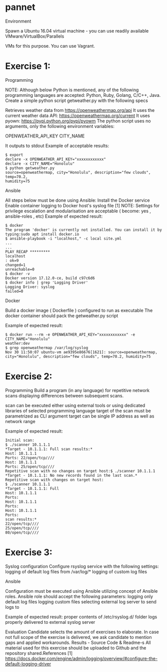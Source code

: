 # pannet

Environment

Spawn a Ubuntu 16.04 virtual machine - you can use readily available VMware/VirtualBox/Parallels

VMs for this purpose. You can use Vagrant.

# Exercise 1:

Programming

NOTE: Although below Python is mentioned, any of the following programming languages are
accepted: Python, Ruby, Golang, C/C++, Java.
Create a simple python script getweather.py with the following specs

 Retrieves weather data from https://openweathermap.org/api
 It uses the current weather data API: https://openweathermap.org/current
 It uses pyown: https://pypi.python.org/pypi/pyowm
 The python script uses no arguments, only the following environment variables:

 OPENWEATHER_API_KEY
 CITY_NAME

It outputs to stdout
Example of acceptable results:
```
$ export
declare -x OPENWEATHER_API_KEY="xxxxxxxxxxxx"
declare -x CITY_NAME="Honolulu"
$ python getweather.py
source=openweathermap, city="Honolulu", description="few clouds", temp=70.2,
humidity=75
```
Ansible

All steps below must be done using Ansible:
 Install the Docker service
 Enable container logging to Docker host's syslog file [1]
NOTE: Settings for privilege escalation and modularisation are acceptable ( become: yes ,
ansible-roles , etc)
Example of expected result:
```
$ docker
The program 'docker' is currently not installed. You can install it by typing:sudo apt install docker.io
$ ansible-playbook -i "localhost," -c local site.yml
...
...
PLAY RECAP *********
localhost
: ok=9
changed=1
unreachable=0
$ docker -v
Docker version 17.12.0-ce, build c97c6d6
$ docker info | grep 'Logging Driver'
Logging Driver: syslog
failed=0
```
Docker

 Build a docker image ( Dockerfile ) configured to run as executable
 The docker container should pack the getweather.py script

Example of expected result:
```
$ docker run --rm -e OPENWEATHER_API_KEY="xxxxxxxxxxxx" -e CITY_NAME="Honolulu"
weather:dev
$ grep openweathermap /var/log/syslog
Nov 30 11:50:07 ubuntu-vm ae9395e86676[1621]: source=openweathermap,
city="Honolulu", description="few clouds", temp=70.2, humidity=75
```

# Exercise 2:

Programming
Build a program (in any language) for repetitive network scans displaying differences between
subsequent scans.

 scan can be executed either using external tools or using dedicated libraries of selected
programming language
 target of the scan must be parametrized as CLI argument
 target can be single IP address as well as network range

Example of expected result:
```
Initial scan:
$ ./scanner 10.1.1.1
*Target - 10.1.1.1: Full scan results:*
Host: 10.1.1.1
Ports: 22/open/tcp////
Host: 10.1.1.1
Ports: 25/open/tcp////
Repetitive scan with no changes on target host:$ ./scanner 10.1.1.1
*Target - 10.1.1.1: No new records found in the last scan.*
Repetitive scan with changes on target host:
$ ./scanner 10.1.1.1
*Target - 10.1.1.1: Full
Host: 10.1.1.1
Ports:
Host: 10.1.1.1
Ports:
Host: 10.1.1.1
Ports:
scan results:*
22/open/tcp////
25/open/tcp////
80/open/tcp////
```
# Exercise 3:

Syslog configuration
Configure rsyslog service with the following settings:
 logging of default log files from /var/log/*
 logging of custom log files

Ansible

Configuration must be executed using Ansible utilizing concept of Ansible roles. Ansible role should
accept the following parameters:
 logging only default log files
 logging custom files
 selecting external log server to send logs to

Example of expected result:
 proper contents of /etc/rsyslog.d/ folder
 logs properly delivered to external syslog server

Evaluation
Candidate selects the amount of exercises to elaborate. In case not full scope of the exercise is
delivered, we ask candidate to mention gaps and applied workarounds.
Results - Source Code & Readme-s
All material used for this exercise should be uploaded to Github and the repository shared.References
[1] https://docs.docker.com/engine/admin/logging/overview/#configure-the-default-logging-driver
